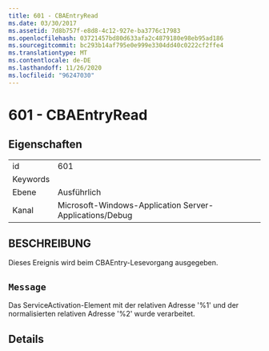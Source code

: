 ```yaml
---
title: 601 - CBAEntryRead
ms.date: 03/30/2017
ms.assetid: 7d8b757f-e8d8-4c12-927e-ba3776c17983
ms.openlocfilehash: 03721457bd80d633afa2c4879180e98eb95ad186
ms.sourcegitcommit: bc293b14af795e0e999e3304dd40c0222cf2ffe4
ms.translationtype: MT
ms.contentlocale: de-DE
ms.lasthandoff: 11/26/2020
ms.locfileid: "96247030"
---
```

# <a name="601---cbaentryread"></a>601 - CBAEntryRead

## <a name="properties"></a>Eigenschaften  
  
|||  
|-|-|  
|id|601|  
|Keywords||  
|Ebene|Ausführlich|  
|Kanal|Microsoft-Windows-Application Server-Applications/Debug|  
  
## <a name="description"></a>BESCHREIBUNG  

 Dieses Ereignis wird beim CBAEntry-Lesevorgang ausgegeben.  
  
## <a name="message"></a>`Message`  

 Das ServiceActivation-Element mit der relativen Adresse '%1' und der normalisierten relativen Adresse '%2' wurde verarbeitet.  
  
## <a name="details"></a>Details

